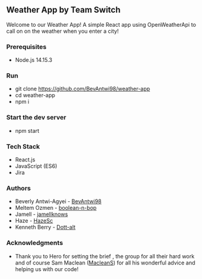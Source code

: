 ## Weather App by Team Switch

 Welcome to our Weather App! A simple React app using OpenWeatherApi to call on on the weather when you enter a city!

 
 
 ### Prerequisites
 * Node.js 14.15.3
 
 
### Run
* git clone https://github.com/BevAntwi98/weather-app
* cd weather-app
* npm i

### Start the dev server
* npm start

### Tech Stack
* React.js
* JavaScript (ES6)
* Jira

### Authors
* Beverly Antwi-Agyei - [BevAntwi98](https://github.com/BevAntwi98)
* Meltem Ozmen - [boolean-n-bop](https://github.com/boolean-n-bop)
* Jamell - [jamellknows](https://github.com/jamellknows)
* Haze - [HazeSc](https://github.com/HazeSc)
* Kenneth Berry - [Dott-alt](https://github.com/Dott-alt)
 
### Acknowledgments
* Thank you to Hero for setting the brief , the group for all their hard work and of course Sam Maclean ([MacleanS](https://github.com/MacleanS)) for all his wonderful advice and helping us with our code!




